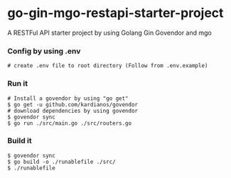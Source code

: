 # go-gin-mgo-restapi-starter-project
A RESTFul API starter project by using Golang Gin Govendor and mgo
### Config by using .env
```
# create .env file to root directory (Follow from .env.example)
```
### Run it
```
# Install a govendor by using "go get"
$ go get -u github.com/kardianos/govendor
# download dependencies by using govendor
$ govendor sync
$ go run ./src/main.go ./src/routers.go
```
### Build it
```
$ govendor sync
$ go build -o ./runablefile ./src/
$ ./runablefile
```